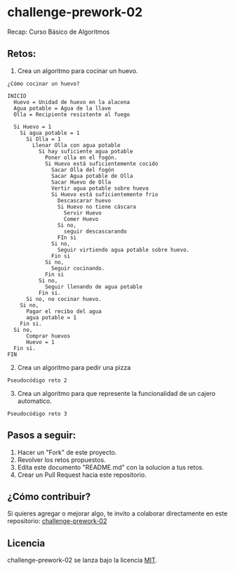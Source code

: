 # challenge-prework-02
Recap: Curso Básico de Algoritmos

## Retos:

1. Crea un algoritmo para cocinar un huevo.

```
¿Cómo cocinar un huevo?

INICIO
  Huevo = Unidad de huevo en la alacena
  Agua potable = Agua de la llave
  Olla = Recipiente resistente al fuego
  
  Si Huevo = 1
    Si agua potable = 1
      Si Olla = 1
        Llenar Olla con agua potable
          Si hay suficiente agua potable
            Poner olla en el fogón.
            Si Huevo está suficientemente cocido
              Sacar Olla del fogón
              Sacar Agua potable de Olla
              Sacar Huevo de Olla
              Vertir agua potable sobre huevo
              Si Huevo está suficientemente frio
                Descascarar huevo
                Si Huevo no tiene cáscara
                  Servir Huevo
                  Comer Huevo
                Si no,
                  seguir descascarando
                FIn si
              Si no,
                Seguir virtiendo agua potable sobre huevo.
              Fin si
            Si no,
              Seguir cocinando.
            Fin si
          Si no,
            Seguir llenando de agua potable
          Fin si.
      Si no, no cocinar huevo.
    Si no,
      Pagar el recibo del agua
      agua potable = 1
    Fin si.
  Si no,
      Comprar huevos
      Huevo = 1
  Fin si.
FIN
```

2. Crea un algoritmo para pedir una pizza

```
Pseudocódigo reto 2
```

3. Crea un algoritmo para que represente la funcionalidad de un cajero automatico.

```
Pseudocódigo reto 3
```

## Pasos a seguir:

1. Hacer un "Fork" de este proyecto.
2. Revolver los retos propuestos.
3. Edita este documento "README.md" con la solucion a tus retos.
4. Crear un Pull Request hacia este repositorio.

## ¿Cómo contribuir?

Si quieres agregar o mejorar algo, te invito a colaborar directamente en este repositorio: [challenge-prework-02](https://github.com/platzimaster/challenge-prework-01/)

## Licencia

challenge-prework-02 se lanza bajo la licencia [MIT](https://opensource.org/licenses/MIT).
